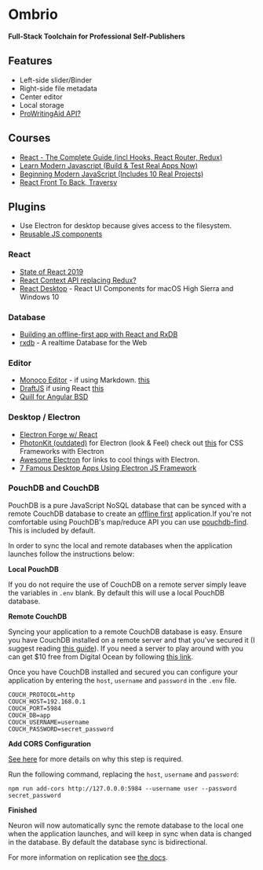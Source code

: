 # Ombrio

**Full-Stack Toolchain for Professional Self-Publishers**

## Features

* Left-side slider/Binder
* Right-side file metadata
* Center editor
* Local storage
* [ProWritingAid API?](https://prowritingaid.com/en/App/API)

## Courses

* [React - The Complete Guide (incl Hooks, React Router, Redux)](https://www.udemy.com/react-the-complete-guide-incl-redux/learn/lecture/8268510)
* [Learn Modern Javascript (Build & Test Real Apps Now)](https://www.udemy.com/modern-javascript-from-the-beginning/)
* [Beginning Modern JavaScript (Includes 10 Real Projects)](https://www.udemy.com/modern-javascript-from-the-beginning/)
* [React Front To Back, Traversy](https://www.udemy.com/react-front-to-back/)

## Plugins

* Use Electron for desktop because gives access to the filesystem.
* [Reusable JS components](https://github.com/teambit/bit)

### React

* [State of React 2019](https://blog.bitsrc.io/state-of-react-state-management-in-2019-779647206bbc)
* [React Context API replacing Redux?](https://blog.bitsrc.io/react-context-api-a-replacement-for-redux-6e20790492b3)
* [React Desktop](https://github.com/gabrielbull/react-desktop) - React UI Components for macOS High Sierra and Windows 10

### Database
* [Building an offline-first app with React and RxDB](https://blog.logrocket.com/building-an-offline-first-app-with-react-and-rxdb-e97a1fa64356)
* [rxdb](https://github.com/pubkey/rxdb) - A realtime Database for the Web

### Editor
* [Monoco Editor](https://microsoft.github.io/monaco-editor/index.html) - if using Markdown. [this](https://github.com/Microsoft/monaco-editor)
* [DraftJS](https://draftjs.org/) if using React [this](https://jpuri.github.io/react-draft-wysiwyg/#/)
* [Quill for Angular BSD](https://github.com/KillerCodeMonkey/ngx-quill)

### Desktop / Electron

* [Electron Forge w/ React](https://electronforge.io/templates)
* [PhotonKit (outdated)](http://photonkit.com/) for Electron (look & Feel) check out [this](https://discuss.atom.io/t/what-framework-you-are-using-to-style-your-electron-app/60199/2) for CSS Frameworks with Electron
* [Awesome Electron](https://github.com/sindresorhus/awesome-electron) for links to cool things with Electron.
* [7 Famous Desktop Apps Using Electron JS Framework](https://brainhub.eu/blog/electron-framework-example-apps/)

### PouchDB and CouchDB

PouchDB is a pure JavaScript NoSQL database that can be synced with a remote CouchDB database to create an [offline first](http://offlinefirst.org/) application.If you're not comfortable using PouchDB's map/reduce API you can use [pouchdb-find](https://github.com/nolanlawson/pouchdb-find). This is included by default.

In order to sync the local and remote databases when the application launches follow the instructions below:

**Local PouchDB**

If you do not require the use of CouchDB on a remote server simply leave the variables in `.env` blank. By default this will use a local PouchDB database.

**Remote CouchDB**

Syncing your application to a remote CouchDB database is easy. Ensure you have CouchDB installed on a remote server and that you've secured it (I suggest reading [this guide](http://guide.couchdb.org/draft/security.html)). If you need a server to play around with you can get $10 free from Digital Ocean by following [this link](https://m.do.co/c/dde4646baa31).

Once you have CouchDB installed and secured you can configure your application by entering the `host`, `username` and `password` in the `.env` file.

    COUCH_PROTOCOL=http
    COUCH_HOST=192.168.0.1
    COUCH_PORT=5984
    COUCH_DB=app
    COUCH_USERNAME=username
    COUCH_PASSWORD=secret_password

**Add CORS Configuration**

[See here](https://github.com/pouchdb/add-cors-to-couchdb) for more details on why this step is required.

Run the following command, replacing the `host`, `username` and `password`:

    npm run add-cors http://127.0.0.0:5984 --username user --password secret_password

**Finished**

Neuron will now automatically sync the remote database to the local one when the application launches, and will keep in sync when data is changed in the database. By default the database sync is bidirectional.

For more information on replication see [the docs](https://pouchdb.com/guides/replication.html).
